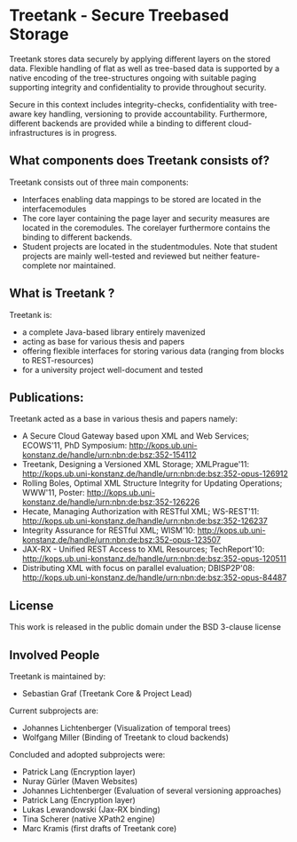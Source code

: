 Treetank - Secure Treebased Storage
=============

Treetank stores data securely by applying different layers on the stored data. Flexible handling of flat as well as tree-based data is supported by a native encoding of the tree-structures ongoing with suitable paging supporting integrity and confidentiality to provide throughout security.

Secure in this context includes integrity-checks, confidentiality with tree-aware key handling, versioning to provide accountability.
Furthermore, different backends are provided while a binding to different cloud-infrastructures is in progress.

What components does Treetank consists of?
------------

Treetank consists out of three main components:

* Interfaces enabling data mappings to be stored are located in the interfacemodules
* The core layer containing the page layer and security measures are located in the coremodules. The corelayer furthermore contains the binding to different backends.
* Student projects are located in the studentmodules. Note that student projects are mainly well-tested and reviewed but neither feature-complete nor maintained.

What is Treetank ?
------------

Treetank is: 

* a complete Java-based library entirely mavenized
* acting as base for various thesis and papers
* offering flexible interfaces for storing various data (ranging from blocks to REST-resources)
* for a university project well-document and tested

Publications:
-------------

Treetank acted as a base in various thesis and papers namely:

* A Secure Cloud Gateway based upon XML and Web Services; ECOWS'11, PhD Symposium: http://kops.ub.uni-konstanz.de/handle/urn:nbn:de:bsz:352-154112 
* Treetank, Designing a Versioned XML Storage; XMLPrague'11: http://kops.ub.uni-konstanz.de/handle/urn:nbn:de:bsz:352-opus-126912
* Rolling Boles, Optimal XML Structure Integrity for Updating Operations; WWW'11, Poster: http://kops.ub.uni-konstanz.de/handle/urn:nbn:de:bsz:352-126226
* Hecate, Managing Authorization with RESTful XML; WS-REST'11: http://kops.ub.uni-konstanz.de/handle/urn:nbn:de:bsz:352-126237 
* Integrity Assurance for RESTful XML; WISM'10: http://kops.ub.uni-konstanz.de/handle/urn:nbn:de:bsz:352-opus-123507
* JAX-RX - Unified REST Access to XML Resources; TechReport'10: http://kops.ub.uni-konstanz.de/handle/urn:nbn:de:bsz:352-opus-120511
* Distributing XML with focus on parallel evaluation; DBISP2P'08: http://kops.ub.uni-konstanz.de/handle/urn:nbn:de:bsz:352-opus-84487

License
-------

This work is released in the public domain under the BSD 3-clause license


Involved People
-------

Treetank is maintained by:

* Sebastian Graf (Treetank Core & Project Lead)

Current subprojects are:

* Johannes Lichtenberger (Visualization of temporal trees)
* Wolfgang Miller (Binding of Treetank to cloud backends)

Concluded and adopted subprojects were:

* Patrick Lang (Encryption layer)
* Nuray Gürler (Maven Websites)
* Johannes Lichtenberger (Evaluation of several versioning approaches)
* Patrick Lang (Encryption layer)
* Lukas Lewandowski (Jax-RX binding)
* Tina Scherer (native XPath2 engine)
* Marc Kramis (first drafts of Treetank core)